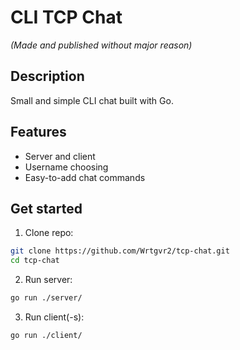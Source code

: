 # CLI TCP Chat
*(Made and published without major reason)*
## Description
Small and simple CLI chat built with Go.
## Features
- Server and client
- Username choosing
- Easy-to-add chat commands
## Get started
1. Clone repo:
```bash
git clone https://github.com/Wrtgvr2/tcp-chat.git
cd tcp-chat
```
2. Run server:
```bash
go run ./server/
```
3. Run client(-s):
```bash
go run ./client/
```
